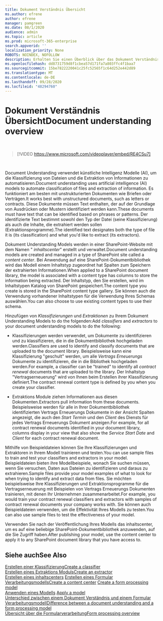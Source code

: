 ```yaml
---
title: Dokument Verständnis Übersicht
ms.author: efrene
author: efrene
manager: pamgreen
ms.date: 08/1/2020
audience: admin
ms.topic: article
ms.prod: microsoft-365-enterprise
search.appverid: ''
localization_priority: None
ROBOTS: NOINDEX, NOFOLLOW
description: Erhalten Sie einen Überblick über das Dokument Verständnis in Microsoft SharePoint Syntex.
ms.openlocfilehash: dd8731759d8f1cbea57d171fa7a803ffc4f1baa7
ms.sourcegitcommit: 15be7822220041c25fc52565f1c64d252e442d89
ms.translationtype: MT
ms.contentlocale: de-DE
ms.lasthandoff: 09/28/2020
ms.locfileid: "48294760"
---
```

# <a name="document-understanding-overview"></a><span data-ttu-id="d6dbc-103">Dokument Verständnis Übersicht</span><span class="sxs-lookup"><span data-stu-id="d6dbc-103">Document understanding overview</span></span>


</br>

> [!VIDEO https://www.microsoft.com/videoplayer/embed/RE4CSu7] 

</br>

<span data-ttu-id="d6dbc-104">Document Understanding verwendet künstliche Intelligenz Modelle (AI), um die Klassifizierung von Dateien und die Extraktion von Informationen zu automatisieren.</span><span class="sxs-lookup"><span data-stu-id="d6dbc-104">Document understanding uses artificial intelligence (AI) models to automate classification of files and extraction of information.</span></span> <span data-ttu-id="d6dbc-105">Es funktioniert am besten mit unstrukturierten Dokumenten wie Briefen oder Verträgen.</span><span class="sxs-lookup"><span data-stu-id="d6dbc-105">It works best with unstructured documents, such as letters or contracts.</span></span> <span data-ttu-id="d6dbc-106">Diese Dokumente müssen Text enthalten, der auf der Grundlage von Ausdrücken oder Mustern identifiziert werden kann.</span><span class="sxs-lookup"><span data-stu-id="d6dbc-106">These documents must have text that can be identified based on phrases or patterns.</span></span> <span data-ttu-id="d6dbc-107">Der identifizierte Text bestimmt sowohl den Typ der Datei (seine Klassifizierung) als auch die Inhalte, die extrahiert werden sollen (Extraktionsprogramme).</span><span class="sxs-lookup"><span data-stu-id="d6dbc-107">The identified text designates both the type of file it is (its classification) and what you'd like to extract (its extractors).</span></span>

<span data-ttu-id="d6dbc-108">Dokument Understanding Models werden in einer SharePoint-Website mit dem Namen " *inhaltscenter*" erstellt und verwaltet.</span><span class="sxs-lookup"><span data-stu-id="d6dbc-108">Document understanding models are created and managed in a type of SharePoint site called a *content center*.</span></span> <span data-ttu-id="d6dbc-109">Bei Anwendung auf eine SharePoint-Dokumentbibliothek wird das Modell einem Inhaltstyp zugeordnet hat Spalten zum Speichern der extrahierten Informationen.</span><span class="sxs-lookup"><span data-stu-id="d6dbc-109">When applied to a SharePoint document library, the model is associated with a content type has columns to store the information being extracted.</span></span> <span data-ttu-id="d6dbc-110">Der Inhaltstyp, den Sie erstellen, wird im Inhaltstypen Katalog von SharePoint gespeichert.</span><span class="sxs-lookup"><span data-stu-id="d6dbc-110">The content type you create is stored in the SharePoint content type gallery.</span></span> <span data-ttu-id="d6dbc-111">Sie können auch die Verwendung vorhandener Inhaltstypen für die Verwendung Ihres Schemas auswählen.</span><span class="sxs-lookup"><span data-stu-id="d6dbc-111">You can also choose to use existing content types to use their schema.</span></span>

<span data-ttu-id="d6dbc-112">Hinzufügen von *Klassifizierungen* und *Extraktionen* zu Ihrem Dokument Understanding Models to do the folgenden:</span><span class="sxs-lookup"><span data-stu-id="d6dbc-112">Add *classifiers* and *extractors* to your document understanding models to do the following:</span></span> 

- <span data-ttu-id="d6dbc-113">Klassifizierungen werden verwendet, um Dokumente zu identifizieren und zu klassifizieren, die in die Dokumentbibliothek hochgeladen werden.</span><span class="sxs-lookup"><span data-stu-id="d6dbc-113">Classifiers are used to identify and classify documents that are uploaded to the document library.</span></span> <span data-ttu-id="d6dbc-114">Beispielsweise kann eine Klassifizierung "geschult" werden, um alle *Vertrags Erneuerungs* Dokumente zu identifizieren, die in die Bibliothek hochgeladen werden.</span><span class="sxs-lookup"><span data-stu-id="d6dbc-114">For example, a classifier can be "trained" to identify all *contract renewal* documents that are uploaded to the library.</span></span> <span data-ttu-id="d6dbc-115">Der Inhaltstyp "Vertragserneuerung" wird von Ihnen beim Erstellen ihrer Klassifizierung definiert.</span><span class="sxs-lookup"><span data-stu-id="d6dbc-115">The contract renewal content type is defined by you when you create your classifier.</span></span>

- <span data-ttu-id="d6dbc-116">Extraktions Module ziehen Informationen aus diesen Dokumenten.</span><span class="sxs-lookup"><span data-stu-id="d6dbc-116">Extractors pull information from these documents.</span></span> <span data-ttu-id="d6dbc-117">Beispielsweise werden für alle in Ihrer Dokumentbibliothek identifizierten Vertrags Erneuerungs Dokumente in der Ansicht Spalten angezeigt, die auch den *Start Termin* und den  *Client* des Diensts für jedes Vertrags Erneuerungs Dokument anzeigen.</span><span class="sxs-lookup"><span data-stu-id="d6dbc-117">For example, for all contract renewal documents identified in your document library, columns display in your view that also show the *Service Start Date* and  *Client* for each contract renewal document.</span></span> 

<span data-ttu-id="d6dbc-118">Mithilfe von Beispieldateien können Sie Ihre Klassifizierungen und Extraktoren in Ihrem Modell trainieren und testen.</span><span class="sxs-lookup"><span data-stu-id="d6dbc-118">You can use sample files to train and test your classifiers and extractors in your model.</span></span> <span data-ttu-id="d6dbc-119">Beispieldateien bieten ihre Modellbeispiele, wonach Sie suchen müssen, wenn Sie versuchen, Daten aus Dateien zu identifizieren und daraus zu extrahieren.</span><span class="sxs-lookup"><span data-stu-id="d6dbc-119">Sample files provide your model examples of what to look for when trying to identify and extract data from files.</span></span> <span data-ttu-id="d6dbc-120">Sie möchten beispielsweise Ihre Klassifizierungen und Extraktionsprogramme für die Vertragserneuerung mit Beispielen von Vertrags Erneuerungs Dokumenten trainieren, mit denen Ihr Unternehmen zusammenarbeitet.</span><span class="sxs-lookup"><span data-stu-id="d6dbc-120">For example, you would train your contract renewal classifiers and extractors with samples of contract renewal documents your company works with.</span></span> <span data-ttu-id="d6dbc-121">Sie können auch Beispieldateien verwenden, um die Effektivität Ihres Modells zu testen.</span><span class="sxs-lookup"><span data-stu-id="d6dbc-121">You can also use sample files to test the effectiveness of your model.</span></span>

<span data-ttu-id="d6dbc-122">Verwenden Sie nach der Veröffentlichung Ihres Modells das inhaltscenter, um es auf eine beliebige SharePoint-Dokumentbibliothek anzuwenden, auf die Sie Zugriff haben.</span><span class="sxs-lookup"><span data-stu-id="d6dbc-122">After publishing your model, use the content center to apply it to any SharePoint document library that you have access to.</span></span>  


## <a name="see-also"></a><span data-ttu-id="d6dbc-123">Siehe auch</span><span class="sxs-lookup"><span data-stu-id="d6dbc-123">See Also</span></span>
[<span data-ttu-id="d6dbc-124">Erstellen einer Klassifizierung</span><span class="sxs-lookup"><span data-stu-id="d6dbc-124">Create a classifier</span></span>](create-a-classifier.md)</br>
[<span data-ttu-id="d6dbc-125">Erstellen eines Extraktions Moduls</span><span class="sxs-lookup"><span data-stu-id="d6dbc-125">Create an extractor</span></span>](create-an-extractor.md)</br>
<span data-ttu-id="d6dbc-126">[Erstellen eines inhaltscenters](create-a-content-center.md) 
 [Erstellen eines Formular Verarbeitungsmodells](create-a-form-processing-model.md)</span><span class="sxs-lookup"><span data-stu-id="d6dbc-126">[Create a content center](create-a-content-center.md)
[Create a form processing model](create-a-form-processing-model.md)</span></span></br>
<span data-ttu-id="d6dbc-127">[Anwenden eines Modells](apply-a-model.md) </span><span class="sxs-lookup"><span data-stu-id="d6dbc-127">[Apply a model](apply-a-model.md) </span></span>  
[<span data-ttu-id="d6dbc-128">Unterschied zwischen einem Dokument Verständnis und einem Formular Verarbeitungsmodell</span><span class="sxs-lookup"><span data-stu-id="d6dbc-128">Difference between a document understanding and a form processing model</span></span>](difference-between-document-understanding-and-form-processing-model.md)  
[<span data-ttu-id="d6dbc-129">Übersicht über die Formularverarbeitung</span><span class="sxs-lookup"><span data-stu-id="d6dbc-129">Form processing overview</span></span>](form-processing-overview.md)
